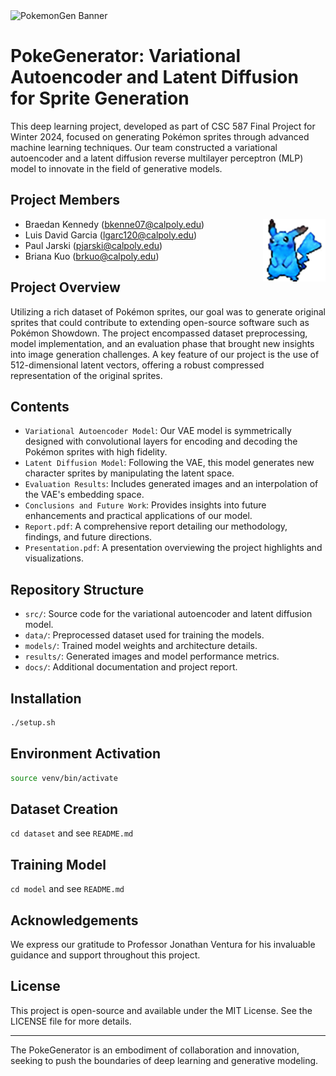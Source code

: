 
<img width="1164" alt="PokemonGen Banner" src="https://github.com/luisdavidgarcia/PokeGenerator/assets/87344382/76034302-ead7-4965-a5f5-87219abae757">

# PokeGenerator: Variational Autoencoder and Latent Diffusion for Sprite Generation

This deep learning project, developed as part of CSC 587 Final Project for Winter 2024, focused on generating Pokémon sprites through advanced machine learning techniques. Our team constructed a variational autoencoder and a latent diffusion reverse multilayer perceptron (MLP) model to innovate in the field of generative models.

## Project Members

<img width="100" height="100" src="./docs/picablu.png" alt="Picablu" align="right">

- Braedan Kennedy (bkenne07@calpoly.edu)
- Luis David Garcia (lgarc120@calpoly.edu)
- Paul Jarski (pjarski@calpoly.edu)
- Briana Kuo (brkuo@calpoly.edu)

## Project Overview

Utilizing a rich dataset of Pokémon sprites, our goal was to generate original sprites that could contribute to extending open-source software such as Pokémon Showdown. The project encompassed dataset preprocessing, model implementation, and an evaluation phase that brought new insights into image generation challenges. A key feature of our project is the use of 512-dimensional latent vectors, offering a robust compressed representation of the original sprites.

## Contents

- `Variational Autoencoder Model`: Our VAE model is symmetrically designed with convolutional layers for encoding and decoding the Pokémon sprites with high fidelity.
- `Latent Diffusion Model`: Following the VAE, this model generates new character sprites by manipulating the latent space.
- `Evaluation Results`: Includes generated images and an interpolation of the VAE's embedding space.
- `Conclusions and Future Work`: Provides insights into future enhancements and practical applications of our model.
- `Report.pdf`: A comprehensive report detailing our methodology, findings, and future directions.
- `Presentation.pdf`: A presentation overviewing the project highlights and visualizations.

## Repository Structure

- `src/`: Source code for the variational autoencoder and latent diffusion model.
- `data/`: Preprocessed dataset used for training the models.
- `models/`: Trained model weights and architecture details.
- `results/`: Generated images and model performance metrics.
- `docs/`: Additional documentation and project report.

## Installation

``` bash
./setup.sh
```

## Environment Activation

``` bash
source venv/bin/activate
```

## Dataset Creation

`cd dataset` and see `README.md`

## Training Model

`cd model` and see `README.md`

## Acknowledgements

We express our gratitude to Professor Jonathan Ventura for his invaluable guidance and support throughout this project.

## License

This project is open-source and available under the MIT License. See the LICENSE file for more details.

---

The PokeGenerator is an embodiment of collaboration and innovation, seeking to push the boundaries of deep learning and generative modeling.

